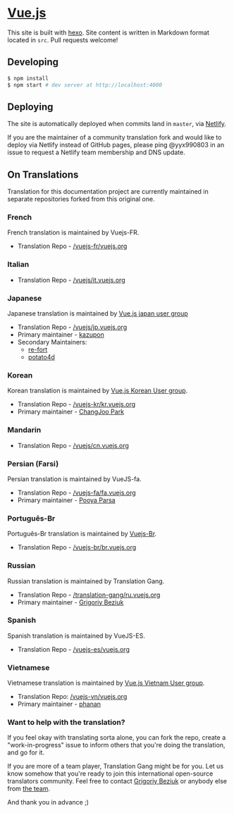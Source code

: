 # [Vue.js](https://vuejs.org/)

This site is built with [hexo](http://hexo.io/). Site content is written in Markdown format located in `src`. Pull requests welcome!

## Developing

``` bash
$ npm install
$ npm start # dev server at http://localhost:4000
```

## Deploying

The site is automatically deployed when commits land in `master`, via [Netlify](https://www.netlify.com/).

If you are the maintainer of a community translation fork and would like to deploy via Netlify instead of GitHub pages, please ping @yyx990803 in an issue to request a Netlify team membership and DNS update.

## On Translations

Translation for this documentation project are currently maintained in separate repositories forked from this original one.

### French

French translation is maintained by Vuejs-FR.

* Translation Repo - [/vuejs-fr/vuejs.org](https://github.com/vuejs-fr/vuejs.org)

### Italian

* Translation Repo - [/vuejs/it.vuejs.org](https://github.com/vuejs/it.vuejs.org)

### Japanese

Japanese translation is maintained by [Vue.js japan user group](https://github.com/vuejs-jp)

* Translation Repo - [/vuejs/jp.vuejs.org](https://github.com/vuejs/jp.vuejs.org)
* Primary maintainer - [kazupon](https://github.com/kazupon)
* Secondary Maintainers:
    * [re-fort](https://github.com/re-fort)
    * [potato4d](https://github.com/potato4d)

### Korean

Korean translation is maintained by [Vue.js Korean User group](https://github.com/vuejs-kr).

* Translation Repo - [/vuejs-kr/kr.vuejs.org](https://github.com/vuejs-kr/kr.vuejs.org)
* Primary maintainer - [ChangJoo Park](https://github.com/ChangJoo-Park)

### Mandarin

* Translation Repo - [/vuejs/cn.vuejs.org](https://github.com/vuejs/cn.vuejs.org)

### Persian (Farsi)

Persian translation is maintained by VueJS-fa.

* Translation Repo - [/vuejs-fa/fa.vuejs.org](https://github.com/vuejs-fa/fa.vuejs.org)
* Primary maintainer - [Pooya Parsa](https://github.com/pi0)

### Português-Br

Português-Br translation is maintained by [Vuejs-Br](https://github.com/vuejs-br).

* Translation Repo - [/vuejs-br/br.vuejs.org](https://github.com/vuejs-br/br.vuejs.org)

### Russian

Russian translation is maintained by Translation Gang.

* Translation Repo - [/translation-gang/ru.vuejs.org](https://github.com/translation-gang/ru.vuejs.org)
* Primary maintainer - [Grigoriy Beziuk](https://gbezyuk.github.io)

### Spanish

Spanish translation is maintained by VueJS-ES.

* Translation Repo - [/vuejs-es/vuejs.org](https://github.com/vuejs-es/vuejs.org)

### Vietnamese

Vietnamese translation is maintained by [Vue.js Vietnam User group](https://github.com/vuejs-vn/).

* Translation Repo: [/vuejs-vn/vuejs.org](https://github.com/vuejs-vn/vuejs.org)
* Primary maintainer - [phanan](https://github.com/phanan)

### Want to help with the translation?

If you feel okay with translating sorta alone, you can fork the repo, create a "work-in-progress" issue to inform others that you're doing the translation, and go for it.

If you are more of a team player, Translation Gang might be for you. Let us know somehow that you're ready to join this international open-source translators community. Feel free to contact [Grigoriy Beziuk](https://gbezyuk.github.io) or anybody else from [the team](https://github.com/orgs/translation-gang/people).

And thank you in advance ;)
